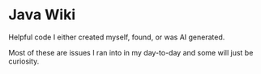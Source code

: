 # Java Wiki

Helpful code I either created myself, found, or was AI generated.

Most of these are issues I ran into in my day-to-day and some will just be curiosity.
